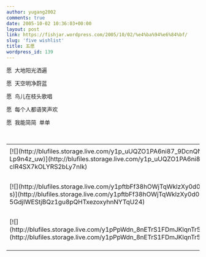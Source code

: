 ```yaml
---
author: yugang2002
comments: true
date: 2005-10-02 10:36:03+00:00
layout: post
link: https://fishjar.wordpress.com/2005/10/02/%e4%ba%94%e6%84%bf/
slug: 'five wishlist'
title: 五愿
wordpress_id: 139
---
```





愿  大地阳光洒遍




愿  天空明净蔚蓝




愿  鸟儿在枝头歌唱




愿  每个人都语笑声欢




愿  我能简简  单单




 

  


<table border="0" cellspacing="0" ><tr >
<td >
</td></tr><tr >
<td valign="top" >[![](http://blufiles.storage.live.com/y1p_uUQZO1PA6ni87_9DcnQNKH1s0XwVtOeQLiuh5dIHZ_2w-esO3GGFAbU8IZTmAnn3-Lp9n4z_uw)](http://blufiles.storage.live.com/y1p_uUQZO1PA6ni87_9DcnQNKH1s0XwVtOeWq5iawiW-Hm6pFkQZ5Xxu-cIR4SX7kOLYRS2bLy7nIk)
</td>
<td width="15" >
</td>
<td valign="top" >[![](http://blufiles.storage.live.com/y1pK6X1-v9wPWa72ZvOimEkP0qj0_QRzI-fwPRIe4U6u1_M4cFrVNI-PKKFY6_b0QqYGopQCX6_A6U)](http://blufiles.storage.live.com/y1pK6X1-v9wPWa72ZvOimEkP0qj0_QRzI-fvV3Hd-fC0fM4PFajVcGbsAzd59Ig7GItpSdDrXyGlcs)
</td></tr><tr >
<td >
</td></tr><tr >
<td valign="top" >[![](http://blufiles.storage.live.com/y1pftbFf38hOWjTqWklzXy0d0BO9mCMeAnvt24pG3SYJOirjyZXYs32kgUq0iUMjciFIHoMGKJy8-s)](http://blufiles.storage.live.com/y1pftbFf38hOWjTqWklzXy0d0BO9mCMeAnv4pWMpj-5GdjIWEStjBQz1gu8pQHTxezoxyhnNYTqU24)
</td>
<td width="15" >
</td>
<td valign="top" >[![](http://blufiles.storage.live.com/y1p_tHnkbai1fommOYzBjaTFFNXR3GJ4-j0-lYeR-3lzClGJfmqpjKFSU1Wtl668-HpWDBv2ynRjPw)](http://blufiles.storage.live.com/y1p_tHnkbai1fommOYzBjaTFFNXR3GJ4-j0wDOtjd_HLWwUTaNMGDFFCxJX2KdrxTd27VSPxE_Oqcg)
</td></tr><tr >
<td >
</td></tr><tr >
<td valign="top" >[![](http://blufiles.storage.live.com/y1pPpWdn_8nETrS1FDmJKlqnTr52lZoqfeIrfgvQLBdLJ4mYxK6drg2FxmTYFaUYrvoRhz8QHQWU4g)](http://blufiles.storage.live.com/y1pPpWdn_8nETrS1FDmJKlqnTr52lZoqfeIburmoiNnSE0VC0p7tz2aRhwrFYeYD0BI6EQo9eL05wc)
</td>
<td width="15" >
</td>
<td valign="top" >[![](http://blufiles.storage.live.com/y1pG-RrRGi3IPBDXa2eIrLFnFBUdD7TjSqn5rzU4B0g8ge0yDNr0QFzLGYK9AZTmdZIlOv5iSXWa8I)](http://blufiles.storage.live.com/y1pG-RrRGi3IPBDXa2eIrLFnFBUdD7TjSqnDDV4NXKo39EET_nWNWXjtDptuahTyici_zCQsDSJyUE)
</td></tr></table>
